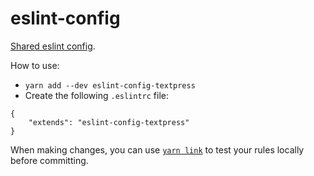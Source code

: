 # eslint-config

[Shared eslint config](http://eslint.org/docs/developer-guide/shareable-configs). 

How to use:

- `yarn add --dev eslint-config-textpress`
- Create the following `.eslintrc` file:

```
{
    "extends": "eslint-config-textpress"
}
```


When making changes, you can use 
[`yarn link`](https://yarnpkg.com/lang/en/docs/cli/link/) to test your rules locally before committing.
